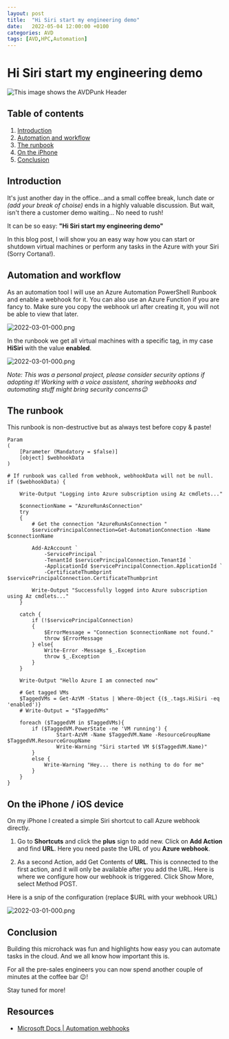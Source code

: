 ```yaml
---
layout: post
title:  "Hi Siri start my engineering demo"
date:   2022-05-04 12:00:00 +0100
categories: AVD
tags: [AVD,HPC,Automation]
---
```

# Hi Siri start my engineering demo

![This image shows the AVDPunk Header](/assets/img/2022-05-01/2022-05-01-000.png)

## Table of contents
1. [Introduction](#Introduction)
2. [Automation and workflow](#Automation-and-workflow)
3. [The runbook](#The-runbook)
4. [On the iPhone](#On-the-iPhone)
5. [Conclusion](#Conclusion)


## Introduction

It's just another day in the office...and a small coffee break, lunch date or *(add your break of choise)* ends in a highly valuable discussion. But wait, isn't there a customer demo waiting... No need to rush!

It can be so easy: **"Hi Siri start my engineering demo"**

In this blog post, I will show you an easy way how you can start or shutdown virtual machines or perform any tasks in the Azure with your Siri (Sorry Cortana!).

## Automation and workflow

As an automation tool I will use an Azure Automation PowerShell Runbook and enable a webhook for it. You can also use an Azure Function if you are fancy to. Make sure you copy the webhook url after creating it, you will not be able to view that later.

![2022-03-01-000.png](/assets/img/2022-05-01/2022-05-01-001.png)

In the runbook we get all virtual machines with a specific tag, in my case **HiSiri** with the value **enabled**. 

![2022-03-01-000.png](/assets/img/2022-05-01/2022-05-01-002.png)

*Note: This was a personal project, please consider security options if adopting it! Working with a voice assistent, sharing webhooks and automating stuff might bring security concerns😉*

## The runbook
This runbook is non-destructive but as always test before copy & paste!

```
Param  
(  
    [Parameter (Mandatory = $false)]  
    [object] $webhookData  
)  

# If runbook was called from webhook, webhookData will not be null.
if ($webhookData) { 

    Write-Output "Logging into Azure subscription using Az cmdlets..."
        
    $connectionName = "AzureRunAsConnection"
    try
    {
        # Get the connection "AzureRunAsConnection "
        $servicePrincipalConnection=Get-AutomationConnection -Name $connectionName         

        Add-AzAccount `
            -ServicePrincipal `
            -TenantId $servicePrincipalConnection.TenantId `
            -ApplicationId $servicePrincipalConnection.ApplicationId `
            -CertificateThumbprint $servicePrincipalConnection.CertificateThumbprint 
        
        Write-Output "Successfully logged into Azure subscription using Az cmdlets..."
    }

    catch {
        if (!$servicePrincipalConnection)
        {
            $ErrorMessage = "Connection $connectionName not found."
            throw $ErrorMessage
        } else{
            Write-Error -Message $_.Exception
            throw $_.Exception
        }
    }

    Write-Output "Hello Azure I am connected now"

	# Get tagged VMs
	$TaggedVMs = Get-AzVM -Status | Where-Object {($_.tags.HiSiri -eq 'enabled')}
	# Write-Output = "$TaggedVMs"

	foreach ($TaggedVM in $TaggedVMs){
		if ($TaggedVM.PowerState -ne 'VM running') {
				Start-AzVM -Name $TaggedVM.Name -ResourceGroupName $TaggedVM.ResourceGroupName
				Write-Warning "Siri started VM $($TaggedVM.Name)"
		}
		else {
			Write-Warning "Hey... there is nothing to do for me"
		}
	}
}
```

## On the iPhone / iOS device

On my iPhone I created a simple Siri shortcut to call Azure webhook directly.
1. Go to **Shortcuts** and click the **plus** sign to add new. Click on **Add Action** and find **URL**. Here you need paste the URL of you **Azure webhook**.

2. As a second Action, add Get Contents of **URL**. This is connected to the first action, and it will only be available after you add the URL. Here is where we configure how our webhook is triggered. Click Show More, select Method POST.

Here is a snip of the configuration (replace $URL with your webhook URL)

![2022-03-01-000.png](/assets/img/2022-05-01/2022-05-01-003.png)

## Conclusion

Building this microhack was fun and highlights how easy you can automate tasks in the cloud. And we all know how important this is.

For all the pre-sales engineers you can now spend another couple of minutes at the coffee bar 😉!

Stay tuned for more!

## Resources
- [Microsoft Docs | Automation webhooks](https://docs.microsoft.com/en-us/azure/automation/automation-webhooks)